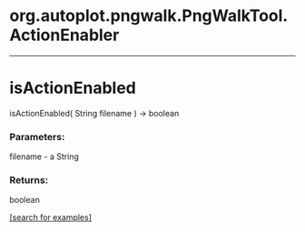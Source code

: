 # org.autoplot.pngwalk.PngWalkTool.ActionEnabler
***
<a name="isActionEnabled"></a>
# isActionEnabled
isActionEnabled( String filename ) &rarr; boolean



### Parameters:
filename - a String

### Returns:
boolean


<a href="https://github.com/autoplot/dev/search?q=isActionEnabled&unscoped_q=isActionEnabled">[search for examples]</a>

